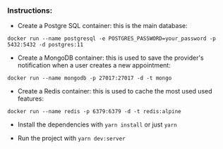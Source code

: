 ### Instructions:

- Create a Postgre SQL container: this is the main database:

```
docker run --name postgresql -e POSTGRES_PASSWORD=your_password -p 5432:5432 -d postgres:11
```

- Create a MongoDB container: this is used to save the provider's notification when a user creates a new appointment:

```
docker run --name mongodb -p 27017:27017 -d -t mongo
```

- Create a Redis container: this is used to cache the most used used features:

```
docker run --name redis -p 6379:6379 -d -t redis:alpine
```

- Install the dependencies with `yarn install` or just `yarn`

- Run the project with `yarn dev:server`

